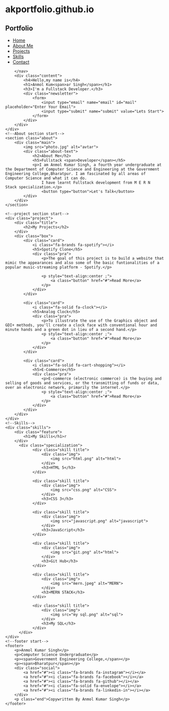 # akportfolio.github.io
<!DOCTYPE html>
<html lang="en">
<head>
    <meta charset="UTF-8">
    <meta http-equiv="X-UA-Compatible" content="IE=edge">
    <meta name="viewport" content="width=device-width, initial-scale=1.0">
    <title>Anmol Kumar Singh</title>
    <link href="DEVELOP/style.CSS" rel="stylesheet">
    <link href="https://fonts,googleapis.com/css2?family=josefin+Sans:ital,wght@0,100;0,200;0,300;0,400;0,500;0,600;0,700;1,100;1,200;1,300;1,400;1,500;1,600;1,700&display=swap" rel="stylesheet">
    <link rel="stylesheet" href="https://cdnjs.cloudflare.com/ajax/libs/font-awesome/6.1.1/css/all.min.css" integrity="sha512-KfkfwYDsLkIlwQp6LFnl8zNdLGxu9YAA1QvwINks4PhcElQSvqcyVLLD9aMhXd13uQjoXtEKNosOWaZqXgel0g==" crossorigin="anonymous" referrerpolicy="no-referrer" />
</head>
<body>
    <!--hero section start-->
    <div class="container">
        <nav>
            <h2 class="logo">Portfo<span>lio</span></h2>
            <ul>
             <li><a href="#">Home</a></li>    
             <li><a href="#">About Me</a></li>
             <li><a href="#">Projects</a></li>
             <li><a href="#">Skills</a></li>
             <li><a href="#">Contact</a></li>
            </ul>
            
        </nav>
        <div class="content">
            <h4>Hello,my name is</h4>
            <h1>Anmol Kum<span>ar Singh</span></h1>
            <h3>I'm a Fullstack Developer.</h3>
            <div class="newsletter">
                <form>
                    <input type="email" name="email" id="mail" placeholder="Enter Your Email">
                    <input type="submit" name="submit" value="Lets Start">
                </form>
            </div>
        </div>
    </div>
    <!--About section start-->
    <section class="about">
        <div class="main">
            <img src="photo.jpg" alt="avtar">
            <div class="about-text">
                <h2>About Me</h2>
                <h5>Fullstack <span>Developer</span></h5>
                <p>I am Anmol Kumar Singh, a fourth year undergraduate at the Department of Computer Science and Engineering at the Government Engineering College,Bharatpur. I am fascinated by all areas of Computer Science and what it can do.
                    I have learnt Fullstack development from M E R N  Stack specialization.</p>
                    <button type="button">Let's Talk</button>
            </div>
        </div>
    </section>
    
    <!--project section start-->
    <div class="project">
        <div class="title">
            <h2>My Projects</h2>
        </div>
        <div class="box">
            <div class="card">
                <i class="fa-brands fa-spotify"></i>
                <h5>Spotify Clone</h5>
                <div class="pra">
                    <p>The goal of this project is to build a website that mimic the appearances and also some of the basic funtionalities of a popular music-streaming platform - Spotify.</p>

                    <p style="text-align:center ;">
                        <a class="button" href="#">Read More</a>
                    </p>
                </div>
            </div>

            <div class="card">
                <i class="fa-solid fa-clock"></i>
                <h5>Analog Clock</h5>
                <div class="pra">
                    <p>To illustrate the use of the Graphics object and GDI+ methods, you'll create a clock face with conventional hour and minute hands and a green dot in lieu of a second hand.</p>
                    <p style="text-align:center ;">
                        <a class="button" href="#">Read More</a>
                    </p>
                </div>
            </div>

            <div class="card">
                <i class="fa-solid fa-cart-shopping"></i>
                <h5>E-Commerce</h5>
                <div class="pra">
                    <p>E-commerce (electronic commerce) is the buying and selling of goods and services, or the transmitting of funds or data, over an electronic network, primarily the internet.</p>
                    <p style="text-align:center ;">
                        <a class="button" href="#">Read More</a>
                    </p>
                </div>
            </div>
        </div>
    </div>
    <!--Skills-->
    <div class="skills">
        <div class="feature">
            <h1>My Skills</h1>r
        </div>
          <div class="specialization">
                <div class="skill title">
                    <div class="img">
                        <img src="html.png" alt="html">
                    </div>
                    <h3>HTML 5</h3>
                </div>

                <div class="skill title">
                    <div class="img">
                        <img src="css.png" alt="CSS">
                    </div>
                    <h3>CSS 3</h3>
                </div>

                <div class="skill title">
                    <div class="img">
                        <img src="javascript.png" alt="javascript">
                    </div>
                    <h3>JavaScript</h3>
                </div>

                <div class="skill title">
                    <div class="img">
                        <img src="git.png" alt="html">
                    </div>
                    <h3>Git Hub</h3>
                </div>

                <div class="skill title">
                    <div class="img">
                        <img src="mern.jpeg" alt="MERN">
                    </div>
                    <h3>MERN STACK</h3>
                </div>

                <div class="skill title">
                    <div class="img">
                        <img src="my sql.png" alt="sql">
                    </div>
                    <h3>My SQL</h3>
                </div>
          </div> 
    </div>
    <!--footer start-->
    <footer>
        <p>Anmol Kumar Singh</p>
        <p>Computer Science Undergraduate</p>
        <p><span>Government Engineering College,</span></p>
        <p><span>Bharatpur</span></p>
        <div class="social">
            <a href="#"><i class="fa-brands fa-instagram"></i></a>
            <a href="#"><i class="fa-brands fa-facebook"></i></a>
            <a href="#"><i class="fa-brands fa-github"></i></a>
            <a href="#"><i class="fa-solid fa-envelope"></i></a>
            <a href="#"><i class="fa-brands fa-linkedin-in"></i></a>
        </div>
        <p class="end">Copywritten By Anmol Kumar Singh</p>
    </footer>

    
</body>
</html>
    
